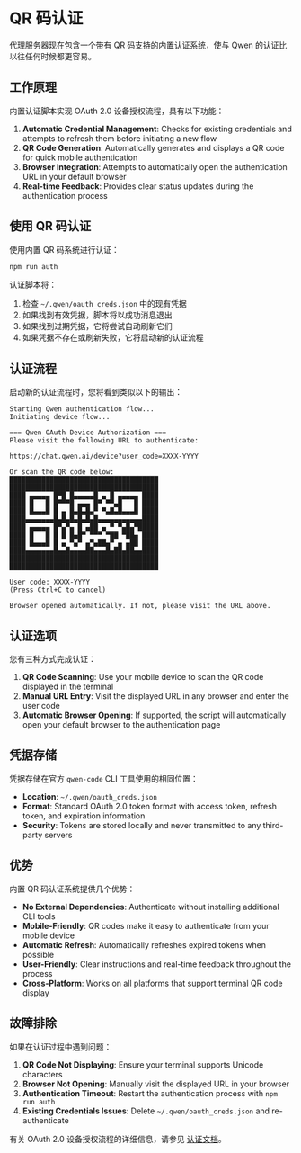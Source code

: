 # QR 码认证

代理服务器现在包含一个带有 QR 码支持的内置认证系统，使与 Qwen 的认证比以往任何时候都更容易。

## 工作原理

内置认证脚本实现 OAuth 2.0 设备授权流程，具有以下功能：

1. **Automatic Credential Management**: Checks for existing credentials and attempts to refresh them before initiating a new flow
2. **QR Code Generation**: Automatically generates and displays a QR code for quick mobile authentication
3. **Browser Integration**: Attempts to automatically open the authentication URL in your default browser
4. **Real-time Feedback**: Provides clear status updates during the authentication process

## 使用 QR 码认证

使用内置 QR 码系统进行认证：

```bash
npm run auth
```

认证脚本将：

1. 检查 `~/.qwen/oauth_creds.json` 中的现有凭据
2. 如果找到有效凭据，脚本将以成功消息退出
3. 如果找到过期凭据，它将尝试自动刷新它们
4. 如果凭据不存在或刷新失败，它将启动新的认证流程

## 认证流程

启动新的认证流程时，您将看到类似以下的输出：

```
Starting Qwen authentication flow...
Initiating device flow...

=== Qwen OAuth Device Authorization ===
Please visit the following URL to authenticate:

https://chat.qwen.ai/device?user_code=XXXX-YYYY

Or scan the QR code below:
█████████████████████████████████████
█████████████████████████████████████
████ ▄▄▄▄▄ █▀█ █▄▄▄▄▄█ ▄ █ ▄▄▄▄▄ ████
████ █   █ █▀▀▀█ ▄▄▄ █▀ ▀▀▄█   █ ████
████ █▄▄▄█ █ ▄ █▄█▄█▄▀ ▀▄█▄█▄▄▄█ ████
████▄▄▄▄▄▄▄█▄█▄█▄█▄█▄█▄▄▄▄▄▄▄▄▄▄▄████
████ ▄▄▄▄▄ █▀▄▀▄ █ ▄██ ▄ ▀ ▀▄█▄▀█████
████ █   █ █ █ █▄█▀ ▀▀▀ ▀██ ▀██▄ ████
████ █▄▄▄█ █ ▄ ▀▄▀ ▄▀▄██▄▀ ▄ ▄██ ████
████▄▄▄▄▄▄▄█▄▄█▄▄▄▄██▄▄▄█▄██▄██▄▄████
█████████████████████████████████████
█████████████████████████████████████

User code: XXXX-YYYY
(Press Ctrl+C to cancel)

Browser opened automatically. If not, please visit the URL above.
```

## 认证选项

您有三种方式完成认证：

1. **QR Code Scanning**: Use your mobile device to scan the QR code displayed in the terminal
2. **Manual URL Entry**: Visit the displayed URL in any browser and enter the user code
3. **Automatic Browser Opening**: If supported, the script will automatically open your default browser to the authentication page

## 凭据存储

凭据存储在官方 `qwen-code` CLI 工具使用的相同位置：

- **Location**: `~/.qwen/oauth_creds.json`
- **Format**: Standard OAuth 2.0 token format with access token, refresh token, and expiration information
- **Security**: Tokens are stored locally and never transmitted to any third-party servers

## 优势

内置 QR 码认证系统提供几个优势：

- **No External Dependencies**: Authenticate without installing additional CLI tools
- **Mobile-Friendly**: QR codes make it easy to authenticate from your mobile device
- **Automatic Refresh**: Automatically refreshes expired tokens when possible
- **User-Friendly**: Clear instructions and real-time feedback throughout the process
- **Cross-Platform**: Works on all platforms that support terminal QR code display

## 故障排除

如果在认证过程中遇到问题：

1. **QR Code Not Displaying**: Ensure your terminal supports Unicode characters
2. **Browser Not Opening**: Manually visit the displayed URL in your browser
3. **Authentication Timeout**: Restart the authentication process with `npm run auth`
4. **Existing Credentials Issues**: Delete `~/.qwen/oauth_creds.json` and re-authenticate

有关 OAuth 2.0 设备授权流程的详细信息，请参见 [认证文档](./authentication.md)。